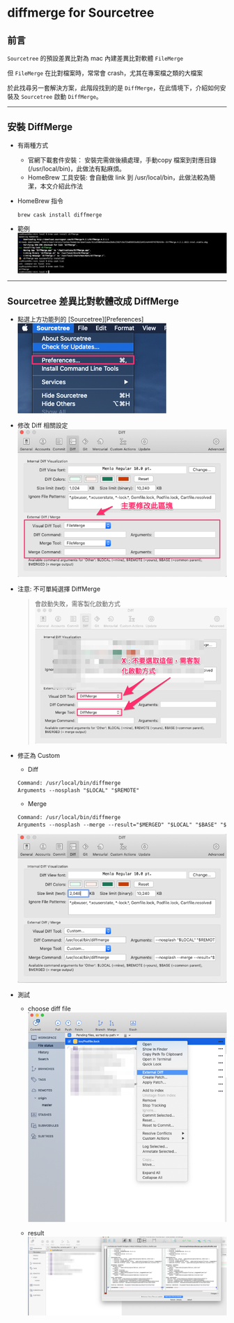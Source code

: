 # diffmerge for Sourcetree

## 前言

`Sourcetree` 的預設差異比對為 mac 內建差異比對軟體 `FileMerge`

但 `FileMerge` 在比對檔案時，常常會 crash，尤其在專案檔之類的大檔案

於此找尋另一套解決方案，此階段找到的是 `DiffMerge`，在此情境下，介紹如何安裝及 `Sourcetree` 啟動 `DiffMerge`。

---

## 安裝 DiffMerge

* 有兩種方式
  * 官網下載套件安裝：
    安裝完需做後續處理，手動copy 檔案到對應目錄(/usr/local/bin)，此做法有點麻煩。
  * HomeBrew 工具安裝:
    會自動做 link 到 /usr/local/bin，此做法較為簡潔，本文介紹此作法

* HomeBrew 指令

  ``` shell
  brew cask install diffmerge
  ```

* 範例
  ![sample](./pics/2020-06-22-10-37-37.png)

---

## Sourcetree 差異比對軟體改成 DiffMerge

* 點選上方功能列的 [Sourcetree][Preferences]
  ![Preferences](./pics/2020-06-22-10-43-05.png)

* 修改 Diff 相關設定
  ![Diff](./pics/2020-06-22-10-46-12.png)

* 注意: 不可單純選擇 DiffMerge
  > 會啟動失敗，需客製化啟動方式
  ![DiffMerge Launch Fail](./pics/2020-06-22-10-54-29.png)

* 修正為 Custom
  * Diff

  ``` txt
  Command: /usr/local/bin/diffmerge
  Arguments --nosplash "$LOCAL" "$REMOTE"
  ```

  * Merge

  ```txt
  Command: /usr/local/bin/diffmerge
  Arguments --nosplash --merge --result="$MERGED" "$LOCAL" "$BASE" "$REMOTE"
  ```

  ![Custom](./pics/2020-06-22-11-06-04.png)

* 測試
  * choose diff file
  ![test](./pics/2020-06-22-11-08-19.png)

  * result
  ![test](2020-06-22-11-09-17.png)

